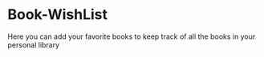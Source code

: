 # Book-WishList
Here you can add your favorite books to keep track of all the books in your personal library
